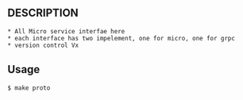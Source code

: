 ## DESCRIPTION
    * All Micro service interfae here
    * each interface has two impelement, one for micro, one for grpc
    * version control Vx

## Usage
    $ make proto
